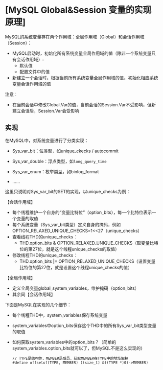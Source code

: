 

# [MySQL Global&Session 变量的实现原理]

MySQL的系统变量存在两个作用域：全局作用域（Global）和会话作用域（Session）：

*   MySQL启动时，初始化所有系统变量全局作用域的值（除非一个系统变量只有会话作用域）:
    *   默认值
    *   配置文件中的值
*   新建立一个会话时，根据当前所有系统变量全局作用域的值，初始化相应系统变量会话作用域的值

注意：

*   在当前会话中修改Global.Var的值，当前会话的Session.Var不受影响，但新建立会话后，Session.Var会受影响

## 实现

在MySQL中，对系统变量进行了分类实现：

*   Sys\_var\_bit：位类型，如unique\_ckecks / autocommit
*   Sys\_var\_double：浮点类型，如`long_query_time`
    
*   Sys\_var\_enum：枚举类型，如binlog\_format
*   ......

这里只说明对Sys\_var\_bit的SET的实现，以unique\_checks为例：

【会话作用域】

*   每个线程维护一个自身的“变量比特位”（option\_bits），每一个比特位表示一个变量的取值
*   每个系统变量（Sys\_var\_bit类型）定义自身的掩码，例如OPTION\_RELAXED\_UNIQUE\_CHECKS=1<<27（unique\_checks）
*   查看线程THD的unique\_checks：
    *   THD.option\_bits & OPTION\_RELAXED\_UNIQUE\_CHECKS（取变量比特位的第27位，就是这个线程unique\_checks的取值）
*   修改线程THD的unique\_checks：
    *   THD.option\_bits |= OPTION\_RELAXED\_UNIQUE\_CHECKS（设置变量比特位的第27位，就是设置这个线程unique\_checks的值）

【全局作用域】

*   定义全局变量global\_system\_variables，维护掩码（option\_bits）
*   其余同【会话作用域】

下面是MySQL在实现的几个细节：

*   每个线程THD中，system\_variables保存系统变量
*   system\_variables中option\_bits保存这个THD中的所有Sys\_var\_bit类型变量的取值
*   如何获取system\_variables中的option\_bits？（简单的system\_variables.option\_bits就可以了，但MySQL不是这么实现的） 
    
    ```plain
    // TYPE是结构体，MEMBER是成员，获取MEMBER在TYPE中的地址偏移
    #define offsetof(TYPE, MEMBER) ((size_t) &((TYPE *)0)->MEMBER)
    ```
    
